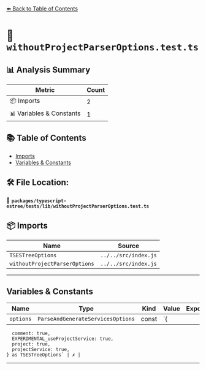 [⬅️ Back to Table of Contents](../../../../index.md)

# 📄 `withoutProjectParserOptions.test.ts`

## 📊 Analysis Summary

| Metric | Count |
|--------|-------|
| 📦 Imports | 2 |
| 📊 Variables & Constants | 1 |

## 📚 Table of Contents

- [Imports](#imports)
- [Variables & Constants](#variables-constants)

## 🛠️ File Location:
📂 **`packages/typescript-estree/tests/lib/withoutProjectParserOptions.test.ts`**

## 📦 Imports

| Name | Source |
|------|--------|
| `TSESTreeOptions` | `../../src/index.js` |
| `withoutProjectParserOptions` | `../../src/index.js` |


---

## Variables & Constants

| Name | Type | Kind | Value | Exported |
|------|------|------|-------|----------|
| `options` | `ParseAndGenerateServicesOptions` | const | `{
      comment: true,
      EXPERIMENTAL_useProjectService: true,
      project: true,
      projectService: true,
    } as TSESTreeOptions` | ✗ |


---